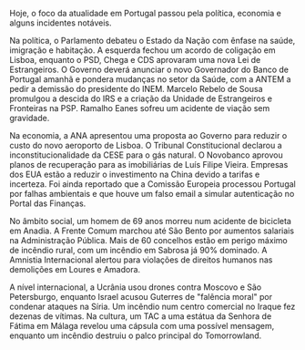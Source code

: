 Hoje, o foco da atualidade em Portugal passou pela política, economia e alguns incidentes notáveis.

Na política, o Parlamento debateu o Estado da Nação com ênfase na saúde, imigração e habitação. A esquerda fechou um acordo de coligação em Lisboa, enquanto o PSD, Chega e CDS aprovaram uma nova Lei de Estrangeiros. O Governo deverá anunciar o novo Governador do Banco de Portugal amanhã e pondera mudanças no setor da Saúde, com a ANTEM a pedir a demissão do presidente do INEM. Marcelo Rebelo de Sousa promulgou a descida do IRS e a criação da Unidade de Estrangeiros e Fronteiras na PSP. Ramalho Eanes sofreu um acidente de viação sem gravidade.

Na economia, a ANA apresentou uma proposta ao Governo para reduzir o custo do novo aeroporto de Lisboa. O Tribunal Constitucional declarou a inconstitucionalidade da CESE para o gás natural. O Novobanco aprovou planos de recuperação para as imobiliárias de Luís Filipe Vieira. Empresas dos EUA estão a reduzir o investimento na China devido a tarifas e incerteza. Foi ainda reportado que a Comissão Europeia processou Portugal por falhas ambientais e que houve um falso email a simular autenticação no Portal das Finanças.

No âmbito social, um homem de 69 anos morreu num acidente de bicicleta em Anadia. A Frente Comum marchou até São Bento por aumentos salariais na Administração Pública. Mais de 60 concelhos estão em perigo máximo de incêndio rural, com um incêndio em Sabrosa já 90% dominado. A Amnistia Internacional alertou para violações de direitos humanos nas demolições em Loures e Amadora.

A nível internacional, a Ucrânia usou drones contra Moscovo e São Petersburgo, enquanto Israel acusou Guterres de "falência moral" por condenar ataques na Síria. Um incêndio num centro comercial no Iraque fez dezenas de vítimas. Na cultura, um TAC a uma estátua da Senhora de Fátima em Málaga revelou uma cápsula com uma possível mensagem, enquanto um incêndio destruiu o palco principal do Tomorrowland.